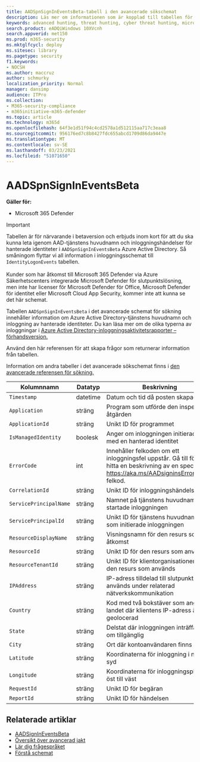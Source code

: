 ```yaml
---
title: AADSpnSignInEventsBeta-tabell i den avancerade sökschemat
description: Läs mer om informationen som är kopplad till tabellen för azure Active Directory-tjänstens huvudnamn och inloggning av hanterade identiteter i det avancerade sökschemat
keywords: advanced hunting, threat hunting, cyber threat hunting, microsoft threat protection, microsoft 365, mtp, m365, search, query, telemetry, schema reference, kusto, table, column, data type, description, AlertInfo, alert, entities, evidence, file, IP address, device, machine, user, account, identity, AAD
search.product: eADQiWindows 10XVcnh
search.appverid: met150
ms.prod: m365-security
ms.mktglfcycl: deploy
ms.sitesec: library
ms.pagetype: security
f1.keywords:
- NOCSH
ms.author: maccruz
author: schmurky
localization_priority: Normal
manager: dansimp
audience: ITPro
ms.collection:
- M365-security-compliance
- m365initiative-m365-defender
ms.topic: article
ms.technology: m365d
ms.openlocfilehash: 64f3e1d51f94c4cd2578a1d512115aa717c3eaa8
ms.sourcegitcommit: 956176ed7c8b8427fdc655abcd1709d86da9447e
ms.translationtype: MT
ms.contentlocale: sv-SE
ms.lasthandoff: 03/23/2021
ms.locfileid: "51071650"
---
```

# <a name="aadspnsignineventsbeta"></a>AADSpnSignInEventsBeta

**Gäller för:**

- Microsoft 365 Defender

>[!IMPORTANT]
> Tabellen är för närvarande i betaversion och erbjuds inom kort för att du ska kunna leta igenom AAD-tjänstens huvudnamn och inloggningshändelser för hanterade identiteter i `AADSpnSignInEventsBeta` Azure Active Directory. Så småningom flyttar vi all information i inloggningsschemat till `IdentityLogonEvents` tabellen.<br><br>
> Kunder som har åtkomst till Microsoft 365 Defender via Azure Säkerhetscenters integrerade Microsoft Defender för slutpunktslösning, men inte har licenser för Microsoft Defender för Office, Microsoft Defender för identitet eller Microsoft Cloud App Security, kommer inte att kunna se det här schemat. 



Tabellen `AADSpnSignInEventsBeta` i det avancerade schemat för sökning innehåller information om Azure Active Directory-tjänstens huvudnamn och inloggning av hanterade identiteter. Du kan läsa mer om de olika typerna av inloggningar i [Azure Active Directory-inloggningsaktivitetsrapporter – förhandsversion.](/azure/active-directory/reports-monitoring/concept-all-sign-ins)

Använd den här referensen för att skapa frågor som returnerar information från tabellen.

Information om andra tabeller i det avancerade sökschemat finns i [den avancerade referensen för sökning.](/windows/security/threat-protection/microsoft-defender-atp/advanced-hunting-reference)





| Kolumnnamn     | Datatyp | Beskrivning   |
| ----- | ----- | ---- |
| `Timestamp` | datetime      | Datum och tid då posten skapades                                                                                                     |
| `Application`          | sträng        | Program som utförde den inspelade åtgärden                                                                                                   |
| `ApplicationId`        | sträng        | Unikt ID för programmet                                                                                                           |
| `IsManagedIdentity`    | boolesk       | Anger om inloggningen initierades med en hanterad identitet                                                                               |
| `ErrorCode`            | int        | Innehåller felkoden om ett inloggningsfel uppstår. Gå till för att hitta en beskrivning av en specifik <https://aka.ms/AADsigninsErrorCodes> felkod. |
| `CorrelationId`        | sträng        | Unikt ID för inloggningshändelsen                                                                                                          |
| `ServicePrincipalName` | sträng        | Namnet på tjänstens huvudnamn som startade inloggningen                                                                                        |
| `ServicePrincipalId`   | sträng        | Unikt ID för tjänstens huvudnamn som initierade inloggningen                                                                           |
| `ResourceDisplayName`  | sträng        | Visningsnamn för den resurs som har åtkomst                                                                                                           |
| `ResourceId`           | sträng        | Unikt ID för den resurs som används                                                                                                      |
| `ResourceTenantId`     | sträng        | Unikt ID för klientorganisationen för den resurs som används                                                                                        |
| `IPAddress`            | sträng        | IP-adress tilldelad till slutpunkten och används under relaterad nätverkskommunikation                                                              |
| `Country`          | sträng        | Kod med två bokstäver som anger landet där klientens IP-adress är geolocerad                                                                |
| `State`                | sträng        | Delstat där inloggningen inträffade, om tillgänglig                                                                                                  |
| `City`                 | sträng        | Ort där kontoanvändaren finns                                                                                                          |
| `Latitude`             | sträng        | Koordinaterna för inloggning i nord till syd                                                                                          |
| `Longitude`            | sträng        | Koordinaterna för inloggningsplatsen öst till väst                                                                                            |
| `RequestId`            | sträng        | Unikt ID för begäran                                                                                                                |
|`ReportId` | sträng | Unikt ID för händelsen | 

 

## <a name="related-articles"></a>Relaterade artiklar

-   [AADSignInEventsBeta](./advanced-hunting-aadsignineventsbeta-table.md)
-   [Översikt över avancerad jakt](/windows/security/threat-protection/microsoft-defender-atp/advanced-hunting-overview)
-   [Lär dig frågespråket](/windows/security/threat-protection/microsoft-defender-atp/advanced-hunting-query-language)
-   [Förstå schemat](/windows/security/threat-protection/microsoft-defender-atp/advanced-hunting-schema-reference)